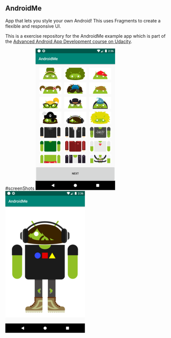 ## AndroidMe
App that lets you style your own Android! This uses Fragments to create a flexible and responsive UI.

This is a exercise repository for the AndroidMe example app which is part of the [Advanced Android App Development course on Udacity](https://www.udacity.com/course/advanced-android-app-development--ud855).

#screenShots
<img src="app/ScreenShots/masterList.png" width="250"/> <img src="app/ScreenShots/AndroidMeActivity.png" width="250"/>
